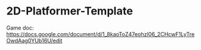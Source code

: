 # 2D-Platformer-Template

Game doc:
https://docs.google.com/document/d/1_8kaoToZ47eohzl06_2CHcwF1LyTreOwdAag0YUb16U/edit
